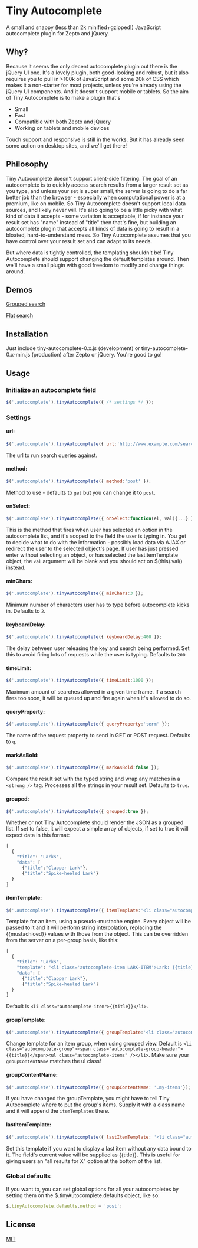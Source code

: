 # Tiny Autocomplete
A small and snappy (less than 2k minified+gzipped!) JavaScript autocomplete plugin for Zepto and jQuery.

## Why?
Because it seems the only decent autocomplete plugin out there is the jQuery UI one. It's a lovely plugin, both good-looking and robust, but it also requires you to pull in >100k of JavaScript and some 20k of CSS which makes it a non-starter for most projects, unless you're already using the jQuery UI components. And it doesn't support mobile or tablets. So the aim of Tiny Autocomplete is to make a plugin that's
* Small
* Fast
* Compatible with both Zepto and jQuery
* Working on tablets and mobile devices

Touch support and responsive is still in the works. But it has already seen some action on desktop sites, and we'll get there!

## Philosophy
Tiny Autocomplete doesn't support client-side filtering. The goal of an autocomplete is to quickly access search results from a larger result set as you type, and unless your set is super small, the server is going to do a far better job than the browser - especially when computational power is at a premium, like on mobile. So Tiny Autocomplete doesn't support local data sources, and likely never will. It's also going to be a little picky with what kind of data it accepts - some variation is acceptable, if for instance your result set has "name" instead of "title" then that's fine, but building an autocomplete plugin that accepts all kinds of data is going to result in a bloated, hard-to-understand mess. So Tiny Autocomplete assumes that you have control over your result set and can adapt to its needs.

But where data is tightly controlled, the templating shouldn't be! Tiny Autocomplete should support changing the default templates around. Then we'll have a small plugin with good freedom to modify and change things around.


## Demos
[Grouped search]

[Flat search]

## Installation
Just include tiny-autocomplete-0.x.js (development) or tiny-autocomplete-0.x-min.js (production) after Zepto or jQuery. You're good to go!

## Usage
### Initialize an autocomplete field
```javascript
$('.autocomplete').tinyAutocomplete({ /* settings */ });
```


### Settings
#### url:
```javascript
$('.autocomplete').tinyAutocomplete({ url:'http://www.example.com/search' });
```
The url to run search queries against.


#### method:
```javascript
$('.autocomplete').tinyAutocomplete({ method:'post' });
```
Method to use - defaults to `get` but you can change it to `post`.


#### onSelect:
```javascript
$('.autocomplete').tinyAutocomplete({ onSelect:function(el, val){...} });
```
This is the method that fires when user has selected an option in the autocomplete list, and it's scoped to the field the user is typing in. You get to decide what to do with the information - possibly load data via AJAX or redirect the user to the selected object's page. If user has just pressed enter without selecting an object, or has selected the lastItemTemplate object, the `val` argument will be blank and you should act on $(this).val() instead.


#### minChars:
```javascript
$('.autocomplete').tinyAutocomplete({ minChars:3 });
```
Minimum number of characters user has to type before autocomplete kicks in. Defaults to `2`.


#### keyboardDelay:
```javascript
$('.autocomplete').tinyAutocomplete({ keyboardDelay:400 });
```
The delay between user releasing the key and search being performed. Set this to avoid firing lots of requests while the user is typing. Defaults to `200`


#### timeLimit:
```javascript
$('.autocomplete').tinyAutocomplete({ timeLimit:1000 });
```
Maximum amount of searches allowed in a given time frame. If a search fires too soon, it will be queued up and fire again when it's allowed to do so.


#### queryProperty:
```javascript
$('.autocomplete').tinyAutocomplete({ queryProperty:'term' });
```
The name of the request property to send in GET or POST request. Defaults to `q`.


#### markAsBold:
```javascript
$('.autocomplete').tinyAutocomplete({ markAsBold:false });
```
Compare the result set with the typed string and wrap any matches in a `<strong />` tag. Processes all the strings in your result set. Defaults to `true`.


#### grouped:
```javascript
$('.autocomplete').tinyAutocomplete({ grouped:true });
```
Whether or not Tiny Autocomplete should render the JSON as a grouped list. If set to false, it will expect a simple array of objects, if set to true it will expect data in this format:
```javascript
[
  {
    "title": "Larks",
    "data": [
      {"title":"Clapper Lark"},
      {"title":"Spike-heeled Lark"}
  }
]
```


#### itemTemplate:
```javascript
$('.autocomplete').tinyAutocomplete({ itemTemplate:'<li class="autocomplete-item">{{id}}: {{title}}</li>' });
```
Template for an item, using a pseudo-mustache engine. Every object will be passed to it and it will perform string interpolation, replacing the {{mustachioed}} values with those from the object. This can be overridden from the server on a per-group basis, like this:
```javascript
[
  {
    "title": "Larks",
    "template": "<li class='autocomplete-item LARK-ITEM'>Lark: {{title}}</li>",
    "data": [
      {"title":"Clapper Lark"},
      {"title":"Spike-heeled Lark"}
  }
]
```
Default is `<li class="autocomplete-item">{{title}}</li>`.


#### groupTemplate:
```javascript
$('.autocomplete').tinyAutocomplete({ groupTemplate:'<li class="autocomplete-group"><h2>{{title}}</h2><ul class="autocomplete-items" /></li>' });
```
Change template for an item group, when using grouped view. Default is `<li class="autocomplete-group"><span class="autocomplete-group-header">{{title}}</span><ul class="autocomplete-items" /></li>`. Make sure your `groupContentName` matches the ul class!


#### groupContentName:
```javascript
$('.autocomplete').tinyAutocomplete({ groupContentName: '.my-items'});
```
If you have changed the groupTemplate, you might have to tell Tiny Autocomplete where to put the group's items. Supply it with a class name and it will append the `itemTemplates` there.


#### lastItemTemplate:
```javascript
$('.autocomplete').tinyAutocomplete({ lastItemTemplate: '<li class="autocomplete-item autocomplete-item-last">Show all results for "{{title}}"</li>' });
```
Set this template if you want to display a last item without any data bound to it. The field's current value will be supplied as {{title}}. This is useful for giving users an "all results for X" option at the bottom of the list.


### Global defaults
If you want to, you can set global options for all your autocompletes by setting them on the $.tinyAutocomplete.defaults object, like so:
```javascript
$.tinyAutocomplete.defaults.method = 'post';
```

## License
[MIT]

  [Grouped search]: http://tiny-autocomplete.hal.se/grouped.html
  [Flat search]: http://tiny-autocomplete.hal.se/flat.html
  [MIT]: http://johanhalse.mit-license.org

    
